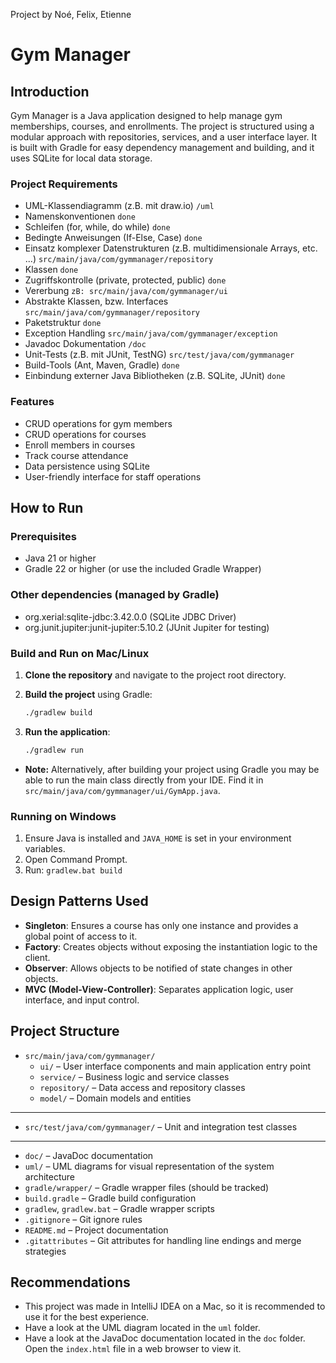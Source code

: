 Project by Noé, Felix, Etienne
# Gym Manager

## Introduction

Gym Manager is a Java application designed to help manage gym memberships, courses, and enrollments. The project is structured using a modular approach with repositories, services, and a user interface layer. It is built with Gradle for easy dependency management and building, and it uses SQLite for local data storage.

### Project Requirements

- UML-Klassendiagramm (z.B. mit draw.io) `/uml`
- Namenskonventionen `done`
- Schleifen (for, while, do while) `done`
- Bedingte Anweisungen (If-Else, Case) `done`
- Einsatz komplexer Datenstrukturen (z.B. multidimensionale Arrays, etc. ...) `src/main/java/com/gymmanager/repository`
- Klassen `done`
- Zugriffskontrolle (private, protected, public) `done`
- Vererbung `zB: src/main/java/com/gymmanager/ui`
- Abstrakte Klassen, bzw. Interfaces `src/main/java/com/gymmanager/repository`
- Paketstruktur `done`
- Exception Handling `src/main/java/com/gymmanager/exception`
- Javadoc Dokumentation `/doc`
- Unit-Tests (z.B. mit JUnit, TestNG) `src/test/java/com/gymmanager`
- Build-Tools (Ant, Maven, Gradle) `done`
- Einbindung externer Java Bibliotheken (z.B. SQLite, JUnit) `done`

### Features

- CRUD operations for gym members
- CRUD operations for courses
- Enroll members in courses
- Track course attendance
- Data persistence using SQLite
- User-friendly interface for staff operations

## How to Run

### Prerequisites

- Java 21 or higher
- Gradle 22 or higher (or use the included Gradle Wrapper)

### Other dependencies (managed by Gradle)

- org.xerial:sqlite-jdbc:3.42.0.0 (SQLite JDBC Driver)
- org.junit.jupiter:junit-jupiter:5.10.2 (JUnit Jupiter for testing)

### Build and Run on Mac/Linux

1. **Clone the repository** and navigate to the project root directory.

2. **Build the project** using Gradle:

   ```sh
   ./gradlew build

3. **Run the application**:

   ```sh
   ./gradlew run
   ```
- **Note:** Alternatively, after building your project using Gradle you may be able to run the main class directly from your IDE. Find it in `src/main/java/com/gymmanager/ui/GymApp.java`.

### Running on Windows

1. Ensure Java is installed and `JAVA_HOME` is set in your environment variables.
2. Open Command Prompt.
3. Run: `gradlew.bat build`

## Design Patterns Used

- **Singleton**: Ensures a course has only one instance and provides a global point of access to it.
- **Factory**: Creates objects without exposing the instantiation logic to the client.
- **Observer**: Allows objects to be notified of state changes in other objects.
- **MVC (Model-View-Controller)**: Separates application logic, user interface, and input control.

## Project Structure

- `src/main/java/com/gymmanager/`
    - `ui/` – User interface components and main application entry point
    - `service/` – Business logic and service classes
    - `repository/` – Data access and repository classes
    - `model/` – Domain models and entities
---
- `src/test/java/com/gymmanager/` – Unit and integration test classes
---
- `doc/` – JavaDoc documentation
- `uml/` – UML diagrams for visual representation of the system architecture
- `gradle/wrapper/` – Gradle wrapper files \(should be tracked\)
- `build.gradle` – Gradle build configuration
- `gradlew`, `gradlew.bat` – Gradle wrapper scripts
- `.gitignore` – Git ignore rules
- `README.md` – Project documentation
- `.gitattributes` – Git attributes for handling line endings and merge strategies

## Recommendations

- This project was made in IntelliJ IDEA on a Mac, so it is recommended to use it for the best experience.
- Have a look at the UML diagram located in the `uml` folder.
- Have a look at the JavaDoc documentation located in the `doc` folder. Open the `index.html` file in a web browser to view it.